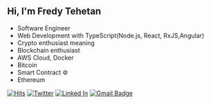 ## Hi, I'm Fredy Tehetan

- Software Engineer
- Web Development with TypeScript(Node.js, React, RxJS,Angular)
- Crypto enthusiast meaning
- Blockchain enthusiast
- AWS Cloud, Docker
- Bitcoin
- Smart Contract ⚙
- Ethereum

[![Hits](https://hits.seeyoufarm.com/api/count/incr/badge.svg?url=https://github.com/fredyteheranto/hit-counter)](https://fredyteheran.com/)
[![Twitter](https://img.shields.io/badge/-Twitter%20blog-black?style=flat-square&logo=Github&logoColor=white)](https://twitter.com/FredyTeheranTo)
[![Linked In](https://img.shields.io/badge/-Linked%20In-blue?style=flat-square&logo=LinkedIn&logoColor=white)](https://www.linkedin.com/in/fredyteheranto/)
[![Gmail Badge](https://img.shields.io/badge/-Contact%20Me-d14836?style=flat-square&logo=Gmail&logoColor=white&link=mailto:fredyteheran91@gmail.com)](mailto:fredyteheran91@gmail.com)
